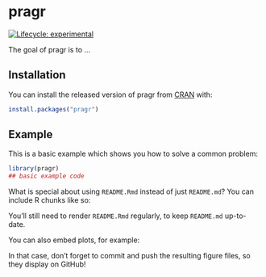 
<!-- README.md is generated from README.Rmd. Please edit that file -->

# pragr

<!-- badges: start -->

[![Lifecycle:
experimental](https://img.shields.io/badge/lifecycle-experimental-orange.svg)](https://www.tidyverse.org/lifecycle/#experimental)
<!-- badges: end -->

The goal of pragr is to …

## Installation

You can install the released version of pragr from
[CRAN](https://CRAN.R-project.org) with:

``` r
install.packages("pragr")
```

## Example

This is a basic example which shows you how to solve a common problem:

``` r
library(pragr)
## basic example code
```

What is special about using `README.Rmd` instead of just `README.md`?
You can include R chunks like so:

You’ll still need to render `README.Rmd` regularly, to keep `README.md`
up-to-date.

You can also embed plots, for example:

In that case, don’t forget to commit and push the resulting figure
files, so they display on GitHub\!
